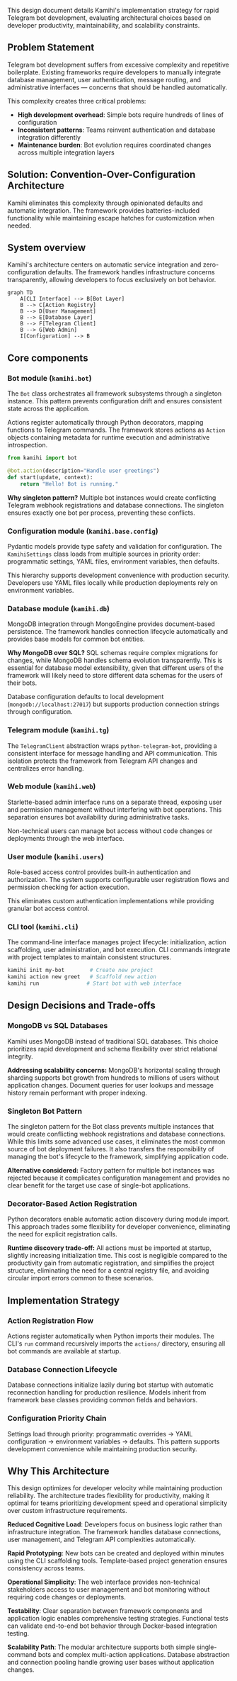 This design document details Kamihi's implementation strategy for rapid Telegram bot development, evaluating architectural choices based on developer productivity, maintainability, and scalability constraints.

## Problem Statement

Telegram bot development suffers from excessive complexity and repetitive boilerplate. Existing frameworks require developers to manually integrate database management, user authentication, message routing, and administrative interfaces — concerns that should be handled automatically.

This complexity creates three critical problems:

- **High development overhead**: Simple bots require hundreds of lines of configuration
- **Inconsistent patterns**: Teams reinvent authentication and database integration differently
- **Maintenance burden**: Bot evolution requires coordinated changes across multiple integration layers

## Solution: Convention-Over-Configuration Architecture

Kamihi eliminates this complexity through opinionated defaults and automatic integration. The framework provides batteries-included functionality while maintaining escape hatches for customization when needed.

## System overview

Kamihi's architecture centers on automatic service integration and zero-configuration defaults. The framework handles infrastructure concerns transparently, allowing developers to focus exclusively on bot behavior.

```mermaid
graph TD
    A[CLI Interface] --> B[Bot Layer]
    B --> C[Action Registry]
    B --> D[User Management]
    B --> E[Database Layer]
    B --> F[Telegram Client]
    B --> G[Web Admin]
    I[Configuration] --> B
```

## Core components

### Bot module (`kamihi.bot`)

The `Bot` class orchestrates all framework subsystems through a singleton instance. This pattern prevents configuration drift and ensures consistent state across the application.

Actions register automatically through Python decorators, mapping functions to Telegram commands. The framework stores actions as `Action` objects containing metadata for runtime execution and administrative introspection.

```python
from kamihi import bot

@bot.action(description="Handle user greetings")
def start(update, context):
    return "Hello! Bot is running."
```

**Why singleton pattern?** Multiple bot instances would create conflicting Telegram webhook registrations and database connections. The singleton ensures exactly one bot per process, preventing these conflicts.

### Configuration module (`kamihi.base.config`)

Pydantic models provide type safety and validation for configuration. The `KamihiSettings` class loads from multiple sources in priority order: programmatic settings, YAML files, environment variables, then defaults.

This hierarchy supports development convenience with production security. Developers use YAML files locally while production deployments rely on environment variables.

### Database module (`kamihi.db`)

MongoDB integration through MongoEngine provides document-based persistence. The framework handles connection lifecycle automatically and provides base models for common bot entities.

**Why MongoDB over SQL?** SQL schemas require complex migrations for changes, while MongoDB handles schema evolution transparently. This is essential for database model extensibility, given that different users of the framework will likely need to store different data schemas for the users of their bots.

Database configuration defaults to local development (`mongodb://localhost:27017`) but supports production connection strings through configuration.

### Telegram module (`kamihi.tg`)

The `TelegramClient` abstraction wraps `python-telegram-bot`, providing a consistent interface for message handling and API communication. This isolation protects the framework from Telegram API changes and centralizes error handling.

### Web module (`kamihi.web`)

Starlette-based admin interface runs on a separate thread, exposing user and permission management without interfering with bot operations. This separation ensures bot availability during administrative tasks.

Non-technical users can manage bot access without code changes or deployments through the web interface.

### User module (`kamihi.users`)

Role-based access control provides built-in authentication and authorization. The system supports configurable user registration flows and permission checking for action execution.

This eliminates custom authentication implementations while providing granular bot access control.

### CLI tool (`kamihi.cli`)

The command-line interface manages project lifecycle: initialization, action scaffolding, user administration, and bot execution. CLI commands integrate with project templates to maintain consistent structures.

```bash
kamihi init my-bot        # Create new project
kamihi action new greet   # Scaffold new action
kamihi run               # Start bot with web interface
```

## Design Decisions and Trade-offs

### MongoDB vs SQL Databases

Kamihi uses MongoDB instead of traditional SQL databases. This choice prioritizes rapid development and schema flexibility over strict relational integrity.

**Addressing scalability concerns:** MongoDB's horizontal scaling through sharding supports bot growth from hundreds to millions of users without application changes. Document queries for user lookups and message history remain performant with proper indexing.

### Singleton Bot Pattern

The singleton pattern for the Bot class prevents multiple instances that would create conflicting webhook registrations and database connections. While this limits some advanced use cases, it eliminates the most common source of bot deployment failures. It also transfers the responsibility of managing the bot's lifecycle to the framework, simplifying application code.

**Alternative considered:** Factory pattern for multiple bot instances was rejected because it complicates configuration management and provides no clear benefit for the target use case of single-bot applications.

### Decorator-Based Action Registration

Python decorators enable automatic action discovery during module import. This approach trades some flexibility for developer convenience, eliminating the need for explicit registration calls.

**Runtime discovery trade-off:** All actions must be imported at startup, slightly increasing initialization time. This cost is negligible compared to the productivity gain from automatic registration, and simplifies the project structure, eliminating the need for a central registry file, and avoiding circular import errors common to these scenarios.

## Implementation Strategy

### Action Registration Flow

Actions register automatically when Python imports their modules. The CLI's `run` command recursively imports the `actions/` directory, ensuring all bot commands are available at startup.

### Database Connection Lifecycle

Database connections initialize lazily during bot startup with automatic reconnection handling for production resilience. Models inherit from framework base classes providing common fields and behaviors.

### Configuration Priority Chain

Settings load through priority: programmatic overrides → YAML configuration → environment variables → defaults. This pattern supports development convenience while maintaining production security.

## Why This Architecture

This design optimizes for developer velocity while maintaining production reliability. The architecture trades flexibility for productivity, making it optimal for teams prioritizing development speed and operational simplicity over custom infrastructure requirements.

**Reduced Cognitive Load**: Developers focus on business logic rather than infrastructure integration. The framework handles database connections, user management, and Telegram API complexities automatically.

**Rapid Prototyping**: New bots can be created and deployed within minutes using the CLI scaffolding tools. Template-based project generation ensures consistency across teams.

**Operational Simplicity**: The web interface provides non-technical stakeholders access to user management and bot monitoring without requiring code changes or deployments.

**Testability**: Clear separation between framework components and application logic enables comprehensive testing strategies. Functional tests can validate end-to-end bot behavior through Docker-based integration testing.

**Scalability Path**: The modular architecture supports both simple single-command bots and complex multi-action applications. Database abstraction and connection pooling handle growing user bases without application changes.
